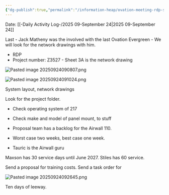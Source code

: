 ```yaml
---
{"dg-publish":true,"permalink":"/information-heap/ovation-meeting-rdp-sept-24/","noteIcon":"","created":"2025-09-24T09:03:25.821-05:00"}
---
```


Date: [[-Daily Activity Log-/2025 09-September 24\|2025 09-September 24]]

Last - Jack Matheny  was the involved with the last Ovation Evergreen - We will look for the network drawings with him.


- RDP
- Project number: Z3527 - Sheet 3A is the network drawing

![Pasted image 20250924090807.png](/img/user/Pasted%20image%2020250924090807.png)

![Pasted image 20250924091024.png](/img/user/Pasted%20image%2020250924091024.png)

System layout, network drawings

Look for the project folder.

- Check operating system of 217
- Check make and model of panel mount, to stuff  

- Proposal team has a backlog for the Airwall 110.
- Worst case two weeks, best case one week.
- Tauric is the Airwall guru

Maxson has 30 service days until June 2027.
Stiles has 60 service.

Send a proposal for training costs.
Send a task order for 

![Pasted image 20250924092645.png](/img/user/Pasted%20image%2020250924092645.png)

Ten days of leeway.